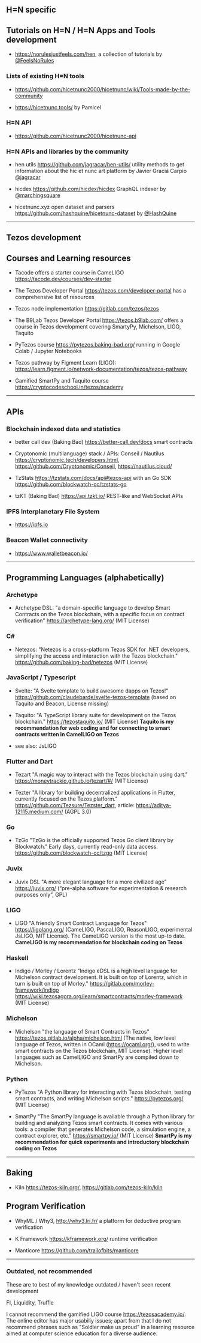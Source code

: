## H=N specific

## Tutorials on H=N / H=N Apps and Tools development 

* https://norulesjustfeels.com/hen, a collection of tutorials by [@FeelsNoRules](https://twitter.com/FeelsNoRules) 

### Lists of existing H=N tools

* https://github.com/hicetnunc2000/hicetnunc/wiki/Tools-made-by-the-community

* https://hicetnunc.tools/ by Pamicel

### H=N API

* https://github.com/hicetnunc2000/hicetnunc-api 

### H=N APIs and libraries by the community

* hen utils https://github.com/jagracar/hen-utils/ utility methods to get information about the hic et nunc art platform by Javier Graciá Carpio [@jagracar](https://twitter.com/jagracar)

* hicdex https://github.com/hicdex/hicdex GraphQL indexer by [@marchingsquare](https://twitter.com/marchingsquare)

* hicetnunc.xyz open dataset and parsers https://github.com/hashquine/hicetnunc-dataset by [@HashQuine](https://twitter.com/HashQuine)

---

## Tezos development 

## Courses and Learning resources  

* Tacode offers a starter course in CameLIGO https://tacode.dev/courses/dev-starter

* The Tezos Developer Portal https://tezos.com/developer-portal has a comprehensive list of resources

* Tezos node implementation https://gitlab.com/tezos/tezos

* The B9Lab Tezos Developer Portal https://tezos.b9lab.com/ offers a course in Tezos development covering SmartyPy, Michelson, LIGO, Taquito   

* PyTezos course https://pytezos.baking-bad.org/ running in Google Colab / Jupyter Notebooks

* Tezos pathway by Figment Learn (LIGO): https://learn.figment.io/network-documentation/tezos/tezos-pathway

* Gamified SmartPy and Taquito course https://cryptocodeschool.in/tezos/academy  

---

## APIs

### Blockchain indexed data and statistics 

* better call dev (Baking Bad) https://better-call.dev/docs smart contracts

* Cryptonomic (multilanguage) stack / APIs: Conseil / Nautilus https://cryptonomic.tech/developers.html, https://github.com/Cryptonomic/Conseil, https://nautilus.cloud/ 

* TzStats https://tzstats.com/docs/api#tezos-api with an Go SDK https://github.com/blockwatch-cc/tzstats-go 

* tzKT (Baking Bad) https://api.tzkt.io/ REST-like and WebSocket APIs

### IPFS Interplanetary File System

* https://ipfs.io 

### Beacon Wallet connectivity 

* https://www.walletbeacon.io/ 

---

## Programming Languages (alphabetically)

### Archetype 

* Archetype DSL: "a domain-specific language to develop Smart Contracts on the Tezos blockchain, with a specific focus on contract verification" https://archetype-lang.org/ (MIT License)

### C# 

* Netezos: "Netezos is a cross-platform Tezos SDK for .NET developers, simplifying the access and interaction with the Tezos blockchain." https://github.com/baking-bad/netezos (MIT License)

### JavaScript / Typescript

* Svelte: "A Svelte template to build awesome dapps on Tezos!" https://github.com/claudebarde/svelte-tezos-template (based on Taquito and Beacon, License missing)

* Taquito: "A TypeScript library suite for development on the Tezos blockchain." https://tezostaquito.io/ (MIT License) **Taquito is my recommendation for web coding and for connecting to smart contracts written in CamelLIGO on Tezos** 

* see also: JsLIGO

### Flutter and Dart 

* Tezart "A magic way to interact with the Tezos blockchain using dart." https://moneytrackio.github.io/tezart/#/ (MIT License)

* Tezter "A library for building decentralized applications in Flutter, currently focused on the Tezos platform." https://github.com/Tezsure/Tezster_dart, article: https://aditya-12115.medium.com/ (AGPL 3.0)

### Go

* TzGo "TzGo is the officially supported Tezos Go client library by Blockwatch." Early days, currently read-only data access. https://github.com/blockwatch-cc/tzgo (MIT License)

### Juvix 

* Juvix DSL "A more elegant language for a more civilized age" https://juvix.org/ (“pre-alpha software for experimentation & research purposes only”, GPL)

### LIGO  

* LIGO "A friendly Smart Contract Language for Tezos" https://ligolang.org/ (CameLIGO, PascaLIGO, ReasonLIGO, experimental JsLIGO, MIT License). The CameLIGO version is the most up-to date. **CameLIGO is my recommendation for blockchain coding on Tezos** 

### Haskell

* Indigo / Morley / Lorentz "Indigo eDSL is a high level language for Michelson contract development. It is built on top of Lorentz, which in turn is built on top of Morley." https://gitlab.com/morley-framework/indigo https://wiki.tezosagora.org/learn/smartcontracts/morley-framework (MIT License)

### Michelson

* Michelson "the language of Smart Contracts in Tezos" https://tezos.gitlab.io/alpha/michelson.html (The native, low level language of Tezos, written in OCaml (https://ocaml.org/), used to write smart contracts on the Tezos blockchain, MIT License). Higher level languages such as CamelLIGO and SmartPy are compiled down to Michelson.

### Python 

* PyTezos "A Python library for interacting with Tezos blockchain, testing smart contracts, and writing Michelson scripts." https://pytezos.org/ (MIT License)

* SmartPy "The SmartPy language is available through a Python library for building and analyzing Tezos smart contracts. It comes with various tools: a compiler that generates Michelson code, a simulation engine, a contract explorer, etc." https://smartpy.io/ (MIT License) **SmartPy is my recommendation for quick experiments and introductory blockchain coding on Tezos** 

---

## Baking 

* Kiln https://tezos-kiln.org/, https://gitlab.com/tezos-kiln/kiln   

## Program Verification

* WhyML / Why3, http://why3.lri.fr/ a platform for deductive program verification

* K Framework https://kframework.org/ runtime verification

* Manticore https://github.com/trailofbits/manticore 

---

### Outdated, not recommended 
These are to best of my knowledge outdated / haven't seen recent development 

FI, Liquidity, Truffle 

I cannot recommend the gamified LIGO course https://tezosacademy.io/. The online editor has major usabiliy issues; apart from that I do not recommend phrases such as "Soldier make us proud" in a learning resource aimed at computer science education for a diverse audience.

